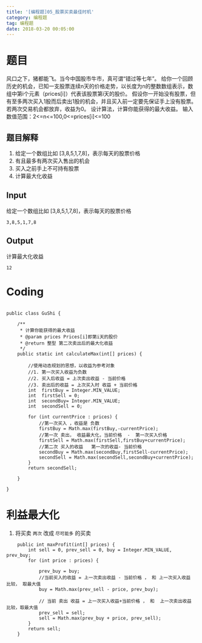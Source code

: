 ```yaml
---
title: '[编程题]05_股票买卖最佳时机'
category: 编程题
tag: 编程题
date: 2018-03-20 00:05:00
---
```


# 题目

风口之下，猪都能飞。当今中国股市牛市，真可谓“错过等七年”。 给你一个回顾历史的机会，已知一支股票连续n天的价格走势，以长度为n的整数数组表示，数组中第i个元素（prices[i]）代表该股票第i天的股价。 假设你一开始没有股票，但有至多两次买入1股而后卖出1股的机会，并且买入前一定要先保证手上没有股票。若两次交易机会都放弃，收益为0。 设计算法，计算你能获得的最大收益。 输入数值范围：2<=n<=100,0<=prices[i]<=100

## 题目解释

1. 给定一个数组比如 [3,8,5,1,7,8]，表示每天的股票价格
2. 有且最多有两次买入售出的机会
3. 买入之前手上不可持有股票
4. 计算最大化收益

## Input


给定一个数组比如 [3,8,5,1,7,8]，表示每天的股票价格
```
3,8,5,1,7,8
```


## Output

计算最大化收益
```
12
```

# Coding



```

public class GuShi {

    /**
     * 计算你能获得的最大收益
     * @param prices Prices[i]即第i天的股价
     * @return 整型 第二次卖出后的最大化收益
     */
    public static int calculateMax(int[] prices) {

        //使用动态规划的思想，以收益为参考对象
        //1. 第一次买入收益为负数
        //2. 买入后收益 = 上次卖出收益 - 当前价格
        //3. 卖出后的收益 = 上次买入时 收益 + 当前价格
        int  firstBuy = Integer.MIN_VALUE;
        int  firstSell = 0;
        int  secondBuy= Integer.MIN_VALUE;
        int  secondSell = 0;

        for (int currentPrice : prices) {
            //第一次买入 ，收益是 负数
            firstBuy = Math.max(firstBuy,-currentPrice);
            //第一次 卖出， 收益最大化，当前价格  -  第一次买入价格
            firstSell = Math.max(firstSell,firstBuy+currentPrice);
            //第二次 买入的收益   第一次的收益- 当前价格
            secondBuy = Math.max(secondBuy,firstSell-currentPrice);
            secondSell = Math.max(secondSell,secondBuy+currentPrice);
        }
        return secondSell;

    }
    
}

```


# 利益最大化

1. 将买卖 `两次` 改成 `尽可能多` 的买卖

```
    public int maxProfit(int[] prices) {
        int sell = 0, prev_sell = 0, buy = Integer.MIN_VALUE, prev_buy;
        for (int price : prices) {
            
            prev_buy = buy;
            //当前买入的收益 = 上一次卖出收益 - 当前价格 ， 和 上一次买入收益 比较， 取最大值
            buy = Math.max(prev_sell - price, prev_buy);

            // 当前 卖出 收益 = 上一次买入收益+当前价格 ， 和  上一次卖出收益  比较，取最大值
            prev_sell = sell;
            sell = Math.max(prev_buy + price, prev_sell);
        }
        return sell;
    }


```

